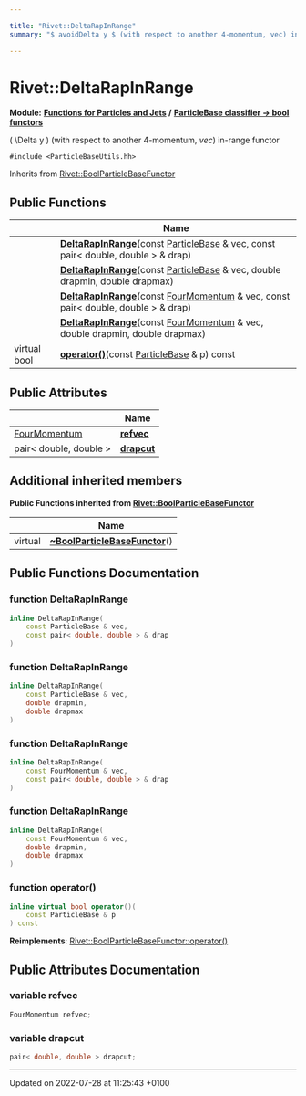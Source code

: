 ```yaml
---

title: "Rivet::DeltaRapInRange"
summary: "$ avoidDelta y $ (with respect to another 4-momentum, vec) in-range functor "

---
```


# Rivet::DeltaRapInRange

**Module:** **[Functions for Particles and Jets](http://example.org/modules/group__particlebaseutils/)** **/** **[ParticleBase classifier -> bool functors](http://example.org/modules/group__particlebasetutils__pb2bool/)**



\( \Delta y \) (with respect to another 4-momentum, _vec_) in-range functor 


`#include <ParticleBaseUtils.hh>`

Inherits from [Rivet::BoolParticleBaseFunctor](http://example.org/classes/structrivet_1_1boolparticlebasefunctor/)

## Public Functions

|                | Name           |
| -------------- | -------------- |
| | **[DeltaRapInRange](http://example.org/modules/group__particlebaseutils/#function-deltarapinrange)**(const <a href="http://example.org/classes/classrivet_1_1particlebase/">ParticleBase</a> & vec, const pair< double, double > & drap) |
| | **[DeltaRapInRange](http://example.org/modules/group__particlebaseutils/#function-deltarapinrange)**(const <a href="http://example.org/classes/classrivet_1_1particlebase/">ParticleBase</a> & vec, double drapmin, double drapmax) |
| | **[DeltaRapInRange](http://example.org/modules/group__particlebaseutils/#function-deltarapinrange)**(const <a href="http://example.org/classes/classrivet_1_1fourmomentum/">FourMomentum</a> & vec, const pair< double, double > & drap) |
| | **[DeltaRapInRange](http://example.org/modules/group__particlebaseutils/#function-deltarapinrange)**(const <a href="http://example.org/classes/classrivet_1_1fourmomentum/">FourMomentum</a> & vec, double drapmin, double drapmax) |
| virtual bool | **[operator()](http://example.org/modules/group__particlebaseutils/#function-operator())**(const <a href="http://example.org/classes/classrivet_1_1particlebase/">ParticleBase</a> & p) const |

## Public Attributes

|                | Name           |
| -------------- | -------------- |
| <a href="http://example.org/classes/classrivet_1_1fourmomentum/">FourMomentum</a> | **[refvec](http://example.org/modules/group__particlebaseutils/#variable-refvec)**  |
| pair< double, double > | **[drapcut](http://example.org/modules/group__particlebaseutils/#variable-drapcut)**  |

## Additional inherited members

**Public Functions inherited from [Rivet::BoolParticleBaseFunctor](http://example.org/classes/structrivet_1_1boolparticlebasefunctor/)**

|                | Name           |
| -------------- | -------------- |
| virtual | **[~BoolParticleBaseFunctor](http://example.org/modules/group__particlebaseutils/#function-~boolparticlebasefunctor)**() |


## Public Functions Documentation

### function DeltaRapInRange

```cpp
inline DeltaRapInRange(
    const ParticleBase & vec,
    const pair< double, double > & drap
)
```


### function DeltaRapInRange

```cpp
inline DeltaRapInRange(
    const ParticleBase & vec,
    double drapmin,
    double drapmax
)
```


### function DeltaRapInRange

```cpp
inline DeltaRapInRange(
    const FourMomentum & vec,
    const pair< double, double > & drap
)
```


### function DeltaRapInRange

```cpp
inline DeltaRapInRange(
    const FourMomentum & vec,
    double drapmin,
    double drapmax
)
```


### function operator()

```cpp
inline virtual bool operator()(
    const ParticleBase & p
) const
```


**Reimplements**: [Rivet::BoolParticleBaseFunctor::operator()](http://example.org/modules/group__particlebaseutils/#function-operator())


## Public Attributes Documentation

### variable refvec

```cpp
FourMomentum refvec;
```


### variable drapcut

```cpp
pair< double, double > drapcut;
```


-------------------------------

Updated on 2022-07-28 at 11:25:43 +0100
